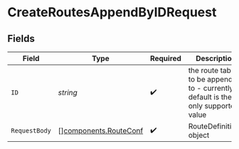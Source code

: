 # CreateRoutesAppendByIDRequest


## Fields

| Field                                                                             | Type                                                                              | Required                                                                          | Description                                                                       |
| --------------------------------------------------------------------------------- | --------------------------------------------------------------------------------- | --------------------------------------------------------------------------------- | --------------------------------------------------------------------------------- |
| `ID`                                                                              | *string*                                                                          | :heavy_check_mark:                                                                | the route table to be appended to - currently default is the only supported value |
| `RequestBody`                                                                     | [][components.RouteConf](../../models/components/routeconf.md)                    | :heavy_check_mark:                                                                | RouteDefinitions object                                                           |